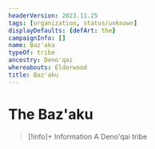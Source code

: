 ```yaml
---
headerVersion: 2023.11.25
tags: [organization, status/unknown]
displayDefaults: {defArt: the}
campaignInfo: []
name: Baz'aku
typeOf: tribe
ancestry: Deno'qai
whereabouts: Elderwood
title: Baz'aku
---
```

# The Baz'aku
>[!info]+ Information
> A Deno'qai tribe
> 
>> 
